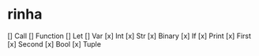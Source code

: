 # rinha

[] Call
[] Function
[] Let
[] Var
[x] Int
[x] Str
[x] Binary
[x] If
[x] Print
[x] First
[x] Second
[x] Bool
[x] Tuple
